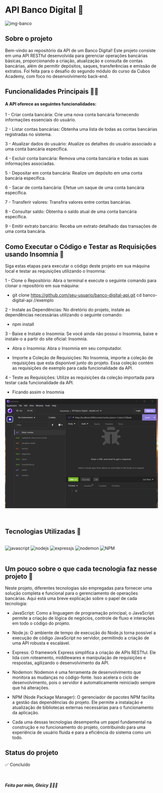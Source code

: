 # API Banco Digital 💸

![img-banco](./src/dados/img-banco.jpeg)
<br/>

## Sobre o projeto

Bem-vindo ao repositório da API de um Banco Digital! Este projeto consiste em uma API RESTful desenvolvida para gerenciar operações bancárias básicas, proporcionando a criação, atualização e consulta de contas bancárias, além de permitir depósitos, saques, transferências e emissão de extratos.
Foi feita para o desafio do segundo módulo do curso da Cubos Academy, com foco no desenvolvimento back-end.
<br/>



## Funcionalidades Principais ✍🏻
#### A API oferece as seguintes funcionalidades:


1 - Criar conta bancária: Crie uma nova conta bancária fornecendo informações essenciais do usuário.

2 - Listar contas bancárias: Obtenha uma lista de todas as contas bancárias registradas no sistema.

3 - Atualizar dados do usuário: Atualize os detalhes do usuário associado a uma conta bancária específica.

4 - Excluir conta bancária: Remova uma conta bancária e todas as suas informações associadas.

5 - Depositar em conta bancária: Realize um depósito em uma conta bancária específica.

6 - Sacar de conta bancária: Efetue um saque de uma conta bancária específica.

7 - Transferir valores: Transfira valores entre contas bancárias.

8 - Consultar saldo: Obtenha o saldo atual de uma conta bancária específica.

9 - Emitir extrato bancário: Receba um extrato detalhado das transações de uma conta bancária.
<br/>


## Como Executar o Código e Testar as Requisições usando Insomnia 🔄
Siga estas etapas para executar o código deste projeto em sua máquina local e testar as requisições utilizando o Insomnia:

1 - Clone o Repositório: Abra o terminal e execute o seguinte comando para clonar o repositório em sua máquina:

-  git clone https://github.com/seu-usuario/banco-digital-api.git
cd banco-digital-api  //exemplo

2 - Instale as Dependências: No diretório do projeto, instale as dependências necessárias utilizando o seguinte comando:

-  npm install  

3 - Baixe e Instale o Insomnia: Se você ainda não possui o Insomnia, baixe e instale-o a partir do site oficial: Insomnia.

- Abra o Insomnia: Abra o Insomnia em seu computador.

- Importe a Coleção de Requisições: No Insomnia, importe a coleção de requisições que esta disponível junto do projeto. Essa coleção contém as requisições de exemplo para cada funcionalidade da API.

4 - Teste as Requisições: Utilize as requisições da coleção importada para testar cada funcionalidade da API. 
- Ficando assim o Insomnia

![](./src/dados/insomnia-print.png)

<br/>

## Tecnologias Utilizadas 🤔

<div style= "display:inline-block"><br/>
  <img alt="javascript" src="https://img.shields.io/badge/JavaScript-F7DF1E?style=for-the-badge&logo=javascript&logoColor=black"/>
   <img  alt="nodejs" src="https://img.shields.io/badge/Node.js-43853D?style=for-the-badge&logo=node.js&logoColor=white"/>
   <img  alt="expressjs" src="https://img.shields.io/badge/Express.js-404D59?style=for-the-badge"/>
   <img  alt="nodemon" src="https://img.shields.io/badge/Nodemon-404D59?style=for-the-badge"/>
   <img  alt="NPM" src="https://img.shields.io/badge/NPM-404D59?style=for-the-badge"/>
</div>

<br/>
<br/>


## Um pouco sobre o que cada tecnologia faz nesse projeto 👀
Neste projeto, diferentes tecnologias são empregadas para fornecer uma solução completa e funcional para o gerenciamento de operações bancárias. Aqui está uma breve explicação sobre o papel de cada tecnologia:

- JavaScript: Como a linguagem de programação principal, o JavaScript permite a criação de lógica de negócios, controle de fluxo e interações em todo o código do projeto.

- Node.js: O ambiente de tempo de execução do Node.js torna possível a execução de código JavaScript no servidor, permitindo a criação de uma API robusta e escalável.

- Express: O framework Express simplifica a criação de APIs RESTful. Ele lida com roteamento, middlewares e manipulação de requisições e respostas, agilizando o desenvolvimento da API.

- Nodemon: Nodemon é uma ferramenta de desenvolvimento que monitora as mudanças no código-fonte. Isso acelera o ciclo de desenvolvimento, pois o servidor é automaticamente reiniciado sempre que há alterações.

- NPM (Node Package Manager): O gerenciador de pacotes NPM facilita a gestão das dependências do projeto. Ele permite a instalação e atualização de bibliotecas externas necessárias para o funcionamento da aplicação.

- Cada uma dessas tecnologias desempenha um papel fundamental na construção e no funcionamento do projeto, contribuindo para uma experiência de usuário fluida e para a eficiência do sistema como um todo.

## Status do projeto

✅ Concluído

<br/>

##### Feito por mim, Gleicy 👩🏻‍💻
